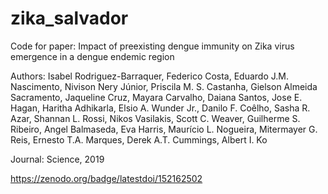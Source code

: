 # zika_salvador
Code for paper: Impact of preexisting dengue immunity on Zika virus emergence in a dengue endemic region

Authors: Isabel Rodriguez-Barraquer, Federico Costa, Eduardo J.M. Nascimento, Nivison Nery Júnior, Priscila M. S. Castanha, Gielson Almeida Sacramento, Jaqueline Cruz, Mayara Carvalho, Daiana Santos, Jose E. Hagan, Haritha Adhikarla, Elsio A. Wunder Jr., Danilo F. Coêlho, Sasha R. Azar, Shannan L. Rossi, Nikos Vasilakis, Scott C. Weaver, Guilherme S. Ribeiro, Angel Balmaseda, Eva Harris, Maurício L. Nogueira, Mitermayer G. Reis, Ernesto T.A. Marques, Derek A.T. Cummings, Albert I. Ko

Journal: Science, 2019

https://zenodo.org/badge/latestdoi/152162502
